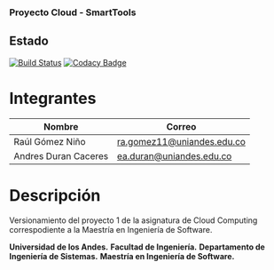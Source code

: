 ### Proyecto Cloud - SmartTools
## Estado
[![Build Status](https://travis-ci.org/raulgomezn/Cloud_2015.svg?branch=dev)](https://travis-ci.org/raulgomezn/Cloud_2015)
[![Codacy Badge](https://api.codacy.com/project/badge/1750c709d3fe4f329e80d72b4ef85482)](https://www.codacy.com/app/raul-gomezn/Cloud_2015)

# Integrantes
|Nombre| Correo|
|---|---|
|Raúl Gómez Niño | ra.gomez11@uniandes.edu.co |
|Andres Duran Caceres | ea.duran@uniandes.edu.co |

# Descripción
Versionamiento del proyecto 1 de la asignatura de Cloud Computing correspodiente a la Maestría en Ingeniería de Software.

**Universidad de los Andes.**
**Facultad de Ingeniería.**
**Departamento de Ingeniería de Sistemas.**
**Maestría en Ingeniería de Software.**


